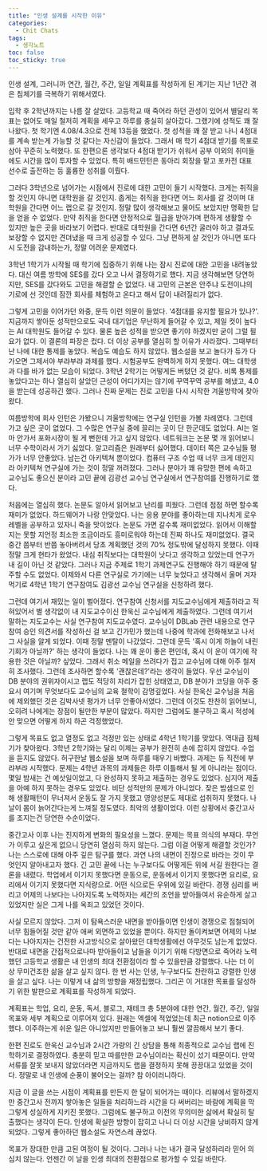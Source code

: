 ```yaml
---
title: "인생 설계를 시작한 이유"
categories:
  - Chit Chats
tags:
  - 생각노트
toc: false
toc_sticky: true
---
```


인생 설계, 그러니까 연간, 월간, 주간, 일일 계획표를 작성하게 된 계기는 지난 1년간 겪은 침체기를 극복하기 위해서였다. 

입학 후 2학년까지는 나름 잘 살았다. 고등학교 때 죽어라 하던 관성이 있어서 별달리 목표는 없어도 매일 철저히 계획을 세우고 하루를 충실히 살아갔다. 그랬기에 성적도 꽤 잘나왔다. 첫 학기엔 4.08/4.3으로 전체 13등을 했었다. 첫 성적을 꽤 잘 받고 나니 4점대를 계속 받는게 가능할 것 같다는 자신감이 들었다. 그래서 매 학기 4점대 받기를 목표로 삼아 꾸준히 노력했다. 또 한편으론 생각보다 4점대 받기가 쉬워서 공부 이외의 취미들에도 시간을 많이 투자할 수 있었다. 특히 배드민턴은 동아리 회장을 맡고 포카전 대표 선수로 출전하는 등 훌륭한 성취를 이뤘다. 

그러다 3학년으로 넘어가는 시점에서 진로에 대한 고민이 들기 시작했다. 크게는 취직을 할 것인지 아니면 대학원을 갈 것인지. 좁게는 취직을 한다면 어느 회사를 갈 것이며 대학원을 간다면 어느 랩으로 갈 것인지. 정말 많이 생각해보고 물어도 보았지만 명확한 답을 얻을 수 없었다. 만약 취직을 한다면 안정적으로 월급을 받아가며 편하게 생활할 수 있지만 높은 곳을 바라보기 어렵다. 반대로 대학원을 간다면 6년간 굴러야 하고 결과도 보장할 수 없지만 견뎌냈을 때 크게 성공할 수 있다. 그냥 편하게 살 것인가 아니면 또다시 도전을 감내하는가, 정말 어려운 문제였다.

3학년 1학기가 시작될 때 학기에 집중하기 위해 나는 잠시 진로에 대한 고민을 내려놓았다. 대신 여름 방학에 SES를 갔다 오고 나서 결정하기로 했다. 지금 생각해보면 당연하지만, SES를 갔다와도 고민을 해결할 순 없었다. 내 고민의 근본은 안주냐 도전이냐의 기로에 선 것인데 잠깐 회사를 체험하고 온다고 해서 답이 내려질리가 없다. 

그렇게 고민을 이어가던 와중, 문득 이런 의문이 들었다. '4점대를 유지할 필요가 있나?'. 지금까지 쌓아둔 성적만으로도 국내 대기업은 무난하게 들어갈 수 있고, 제일 컷이 높다는 AI 대학원도 들어갈 수 있다. 물론 높은 성적을 받으면 좋기야 하겠지만 굳이 그럴 필요가 없다. 이 결론의 파장은 컸다. 더 이상 공부를 열심히 할 이유가 사라졌다. 그때부터 난 나에 대한 통제를 놓았다. 복습도 예습도 하지 않았다. 웹소설을 보고 놀다가 듀가 다가오면 그제서야 부랴부랴 과제를 했다. 시험공부도 완벽하게 하지 못했다. 여느 대학생과 다를 바가 없는 모습이 되었다. 3학년 2학기는 어떻게든 버텼던 것 같다. 비록 통제를 놓았다고는 하나 열심히 살았던 근성이 어디가지는 않기에 꾸역꾸역 공부를 해냈고, 4.0을 받는데 성공하긴 했다. 그러나 진짜 문제는 진로 고민을 다시 시작한 겨울방학에 찾아왔다.

여름방학에 회사 인턴은 가봤으니 겨울방학에는 연구실 인턴을 가볼 차례였다. 그런데 가고 싶은 곳이 없었다. 그 수많은 연구실 중에 끌리는 곳이 단 한군데도 없었다. AI는 얼마 안가서 포화시장이 될 게 뻔한데 가고 싶지 않았다. 네트워크는 논문 몇 개 읽어보니 너무 수학이라서 가기 싫었다. 알고리즘은 원래부터 싫어했다. 데이터 쪽은 교수님들 평가가 너무 안좋았다. 남는건 아키텍쳐 뿐이었다. 컴퓨터 구조 수업 때 너무 크게 데인지라 아키텍쳐 연구실에 가는 것이 정말 꺼려졌다. 그러나 분야가 꽤 유망한 편에 속하고 교수님도 좋으신 분이라 고민 끝에 김광선 교수님 연구실에서 연구참여를 진행하기로 했다.

처음에는 열심히 했다. 논문도 알아서 읽어보고 난리를 피웠다. 그런데 점점 하면 할수록 재미가 없었다. 하드웨어가 나랑 안맞았다. 나는 응용 분야를 좋아하는데 지나치게 로우 레벨을 공부하고 있자니 죽을 맛이었다. 논문도 가면 갈수록 재미없었다. 읽어서 이해할지는 못할 지언정 최소한 조금이라도 흥미로워야 하는데 진짜 하나도 재미없었다. 결국 중간 쯤부터 반쯤 놓아버려서 당초 계획했던 것의 70% 정도밖에 달성하지 못했다. 이때 정말 크게 현타가 왔었다. 내심 취직보다는 대학원이 낫다고 생각하고 있었는데 연구가 내 길이 아닌 것 같았다. 그러나 지금 주제로 1학기 과제연구도 진행해야 하기 때문에 탈주할 수도 없었다. 이제와서 다른 연구실로 가기에는 너무 늦었다고 생각해서 울며 겨자먹기로 4학년 1학기 연구참여도 김광선 교수님 연구실을 신청하려 했다.

그런데 여기서 재밌는 일이 벌어졌다. 연구참여 신청서를 지도교수님에게 제출하라고 적혀있어서 별 생각없이 내 지도교수이신 한욱신 교수님에게 제출하였다. 그런데 여기서 말하는 지도교수는 사실 연구참여 지도교수였다. 교수님이 DBLab 관련 내용으로 연구참여 승인 의견서를 작성하신 걸 보고 긴가민가 했는데 나중에 학과에 전화해보고 나서 그 사실을 알게 되었다. 이때 정말 멘탈이 나갔었다. 그런데 문득 '혹시 이게 하늘이 내린 기회가 아닐까?' 하는 생각이 들었다. 나는 꽤 운이 좋은 편인데, 혹시 이 운이 여기에 작용한 것은 아닐까? 싶었다. 그래서 취소 메일을 쓰려다가 접고 교수님에 대해 아주 철저히 조사했다. 그런데 조사하면 할수록 '괜찮은데?'라는 생각이 들었다. 우선 교수님이 DB 분야의 권위자이시고 랩도 적당히 자리가 잡힌 상태였고, DB 분야가 코딩을 아주 중요시 여기며 무엇보다도 교수님의 교육 철학이 감명깊었다. 사실 한욱신 교수님을 처음에 제외했던 것은 김박사넷 평가가 너무 안좋아서였다. 그런데 이것도 찬찬히 읽어보니, 오히려 나에게는 장점이 될만한 부분이 많았다. 하지만 그럼에도 불구하고 혹시 적성에 안 맞으면 어떻게 하지 하곤 걱정했었다.

그렇게 목표도 없고 열정도 없고 걱정만 있는 상태로 4학년 1학기를 맞았다. 역대급 침체기가 찾아왔다. 3학년 2학기와는 달리 이제는 공부가 완전히 손에 잡히지 않았다. 수업을 듣지도 않았다. 허구한날 웹소설을 보며 하루를 때우기 바빴다. 과제는 듀 직전에 부랴부랴 시작했다. 문제는 4학년 과목의 과제들은 하루 이틀해서 될 게 아니라는 점이다. 몇일 밤새는 건 예삿일이었고, 다 완성하지 못하고 제출하는 경우도 있었다. 심지어 제출을 아예 하지 못하는 경우도 있었다. 비단 성적만의 문제가 아니었다. 잦은 밤샘으로 인해 생활패턴이 무너져서 운동도 잘 가지 못했고 영양성분도 제대로 섭취하지 못했다. 나날이 몸이 늙어간다는게 느껴질 정도였다. 최악의 생활이었다. 이런 상황에서 중간고사를 조지는건 당연한 수순이었다. 

중간고사 이후 나는 진지하게 변화의 필요성을 느꼈다. 문제는 목표 의식의 부재다. 무언가 이루고 싶은게 없으니 당연히 열심히 하지 않는다. 그럼 이걸 어떻게 해결할 것인가? 나는 스스로에 대해 아주 깊은 탐구를 했다. 과연 나의 내면이 진정으로 바라는 것이 무엇인지 알아내고자 했다. 긴 고민 끝에 나는 누구보다도 어떻게든 위에 서길 원한다는 결론을 내렸다. 학업에서 이기지 못했다면 운동으로, 운동에서 이기지 못했다면 요리로, 요리에서 이기지 못했다면 지식량으로. 어떤 식으로든 우위에 있길 바란다. 경쟁 심리를 버리고 어제의 나보다는 나아지도록 노력하자는 세간의 조언을 받아들여서 유순하게 살고 있었지만 실은 그게 나를 옥죄고 있었던 것이다. 

사실 모르지 않았다. 그저 이 탐욕스러운 내면을 받아들이면 인생이 경쟁으로 점철되어 너무 힘들어질 것만 같아 애써 외면하고 있었을 뿐이다. 하지만 돌이켜보면 어제의 나보다는 나아지자는 건전한 사고방식으로 살아왔던 대학생활에선 아무것도 남는게 없었다. 반대로 내면을 간접적으로나마 받아들이고 남들을 이기기 위해 다방면으로 죽어라 노력했던 고등학교 생활은 내 인생의 최대 전환점이라 할 수 있을만큼 강렬했다. 나는 더 이상 무미건조한 삶을 살고 싶지 않다. 한 번 사는 인생, 누구보다도 찬란하고 강렬한 인생을 살고 싶다. 나는 이렇게 내 삶의 방향을 재정립했다. 그리곤 이 거대한 목표를 달성하기 위한 발판으로 계획표를 작성하게 되었다. 

계획표는 학업, 요리, 운동, 독서, 블로그, 재테크 총 5분야에 대한 연간, 월간, 주간, 일일 목표와 세부 계획으로 이루어져 있다. 원래는 엑셀에 적었었는데 최근 notion으로 이주했다. 이주하는게 쉬운 일은 아니었지만 만들어놓고 보니 훨씬 깔끔해서 보기 좋다.

한편 진로도 한욱신 교수님과 2시간 가량의 긴 상담을 통해 최종적으로 교수님 랩에 진학하기로 결정하였다. 충분히 믿고 따를만한 교수님이라는 확신이 섰기 때문이다. 만약 서류를 잘못 보내지 않았더라면 지금까지도 랩을 결정하지 못해 끙끙대고 있었을 것이다. 정말로 내 인생에 순풍이 불어오는 걸까? 참 아이러니하다.

지금 이 글을 쓰는 시점이 계획표를 만든지 한 달이 되어가는 때이다. 리뷰에서 말하겠지만 중간고사 전까지 쌓아놓은 일들을 처리하느라 시간을 다 써버리는 바람에 계획을 막 그렇게 성실하게 지키진 못했다. 그럼에도 불구하고 이전의 무의미한 삶에서 확실히 탈출했다는 생각이 든다. 인생에 확실한 방향이 잡히고 나니 더 이상 시간을 낭비하지 않게 되었다. 그렇게 좋아하던 웹소설도 자연스레 끊었다. 

목표가 장대한 만큼 고된 여정이 될 것이다. 그러나 나는 내가 결국 달성하리라 믿어 의심치 않는다. 언젠간 이 날을 인생 최대의 전환점으로 평가할 수 있길 바란다.